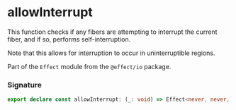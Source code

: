 # allowInterrupt

This function checks if any fibers are attempting to interrupt the current
fiber, and if so, performs self-interruption.

Note that this allows for interruption to occur in uninterruptible regions.

Part of the `Effect` module from the `@effect/io` package.

### Signature

```typescript
export declare const allowInterrupt: (_: void) => Effect<never, never, void>
```
